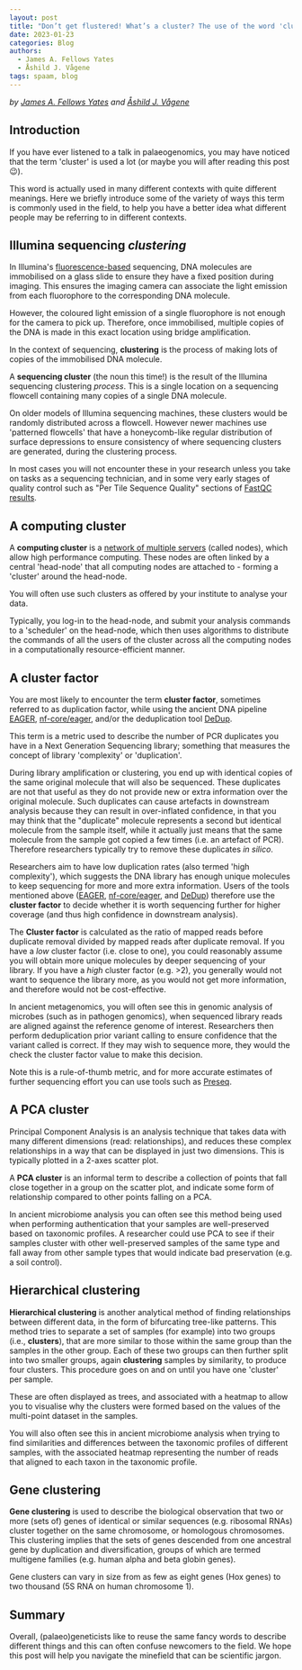 ```yaml
---
layout: post
title: "Don’t get flustered! What’s a cluster? The use of the word 'cluster' in palaeogenomics"
date: 2023-01-23
categories: Blog
authors:
  - James A. Fellows Yates
  - Åshild J. Vågene
tags: spaam, blog
---
```


_by [James A. Fellows Yates](http://jafy.eu/) and [Åshild J. Vågene](https://twitter.com/AshAshild)_

## Introduction


If you have ever listened to a talk in palaeogenomics, you may have noticed that the term 'cluster' is used a lot (or maybe you will after reading this post 😉).

This word is actually used in many different contexts with quite different meanings. Here we briefly introduce some of the variety of ways this term is commonly used in the field, to help you have a better idea what different people may be referring to in different contexts.

## **Illumina sequencing** _clustering_

In Illumina's [fluorescence-based](https://en.wikipedia.org/wiki/Illumina_dye_sequencing) sequencing, DNA molecules are immobilised on a glass slide to ensure they have a fixed position during imaging. This ensures the imaging camera can associate the light emission from each fluorophore to the corresponding DNA molecule.

However, the coloured light emission of a single fluorophore is not enough for the camera to pick up. Therefore, once immobilised, multiple copies of the DNA is made in this exact location using bridge amplification.

In the context of sequencing, **clustering** is the process of making lots of copies of the immobilised DNA molecule.

A **sequencing cluster** (the noun this time!) is the result of the Illumina sequencing clustering _process_. This is a single location on a sequencing flowcell containing many copies of a single DNA molecule.

On older models of Illumina sequencing machines, these clusters would be randomly distributed across a flowcell. However newer machines use 'patterned flowcells' that have a honeycomb-like regular distribution of surface depressions to ensure consistency of where sequencing clusters are generated, during the clustering process. 

In most cases you will not encounter these in your research unless you take on tasks as a sequencing technician, and in some very early stages of quality control such as "Per Tile Sequence Quality" sections of [FastQC results](https://www.bioinformatics.babraham.ac.uk/projects/fastqc/Help/3%20Analysis%20Modules/12%20Per%20Tile%20Sequence%20Quality.html).

## A **computing** cluster

A **computing cluster** is a [network of multiple servers](https://en.wikipedia.org/wiki/Computer_cluster) (called nodes), which allow high performance computing. These nodes are often linked by a central 'head-node' that all computing nodes are attached to - forming a 'cluster' around the head-node.

You will often use such clusters as offered by your institute to analyse your data.

Typically, you log-in to the head-node, and submit your analysis commands to a 'scheduler' on the head-node, which then uses algorithms to distribute the commands of all the users of the cluster across all the computing nodes in a computationally resource-efficient manner.

## A cluster **factor**

You  are most likely to encounter the term **cluster factor**, sometimes referred to as duplication factor, while using the ancient DNA pipeline [EAGER](https://eager.readthedocs.io/en/latest/index.html), [nf-core/eager](https://nf-co.re/eager), and/or the deduplication tool [DeDup](https://github.com/apeltzer/DeDup).

This term is a metric used to describe the number of PCR duplicates you have in a Next Generation Sequencing library; something that measures the concept of library 'complexity' or 'duplication'.

During library amplification or clustering, you end up with identical copies of the same original molecule that will also be sequenced. These duplicates are not that useful as they do not provide new or extra information over the original molecule. Such duplicates can cause artefacts in downstream analysis because they can result in over-inflated confidence, in that you may think that the "duplicate" molecule represents a second but identical molecule from the sample itself, while it actually just means that the same molecule from the sample got copied a few times (i.e. an artefact of PCR). Therefore researchers typically try to remove these duplicates _in silico_.

Researchers aim to have low duplication rates (also termed 'high complexity'), which suggests the DNA library has enough unique molecules to keep sequencing for more and more extra information. Users of the tools mentioned above ([EAGER](https://eager.readthedocs.io/en/latest/index.html), [nf-core/eager](https://nf-co.re/eager), and [DeDup](https://github.com/apeltzer/DeDup)) therefore use the **cluster factor** to decide whether it is worth sequencing further for higher coverage (and thus high confidence in downstream analysis).

The **Cluster factor** is calculated as the ratio of mapped reads before duplicate removal divided by mapped reads after duplicate removal. If you have a _low_ cluster factor (i.e. close to one), you could reasonably assume you will obtain more unique molecules by deeper sequencing of your library. If you have a _high_ cluster factor (e.g. >2), you generally would not want to sequence the library more, as you would not get more information, and therefore would not be cost-effective.

In ancient metagenomics, you will often see this in genomic analysis of microbes (such as in pathogen genomics), when sequenced library reads are aligned against the reference genome of interest. Researchers then perform deduplication prior variant calling to ensure confidence that the variant called is correct. If they may wish to sequence more, they would the check the cluster factor value to make this decision.

Note this is a rule-of-thumb metric, and for more accurate estimates of further sequencing effort you can use tools such as [Preseq](http://smithlabresearch.org/software/preseq/).

## A PCA cluster

Principal Component Analysis is an analysis technique that takes data with many different dimensions (read: relationships), and reduces these complex relationships in a way that can be displayed in just two dimensions. This is typically plotted in a 2-axes scatter plot.

A **PCA cluster** is an informal term to describe a collection of points that fall close together in a group on the scatter plot, and indicate some form of relationship compared to other points falling on a PCA.

In ancient microbiome analysis you can often see this method being used when performing authentication that your samples are well-preserved based on taxonomic profiles. A researcher could use PCA to see if their samples cluster with other well-preserved samples of the same type and fall away from other sample types that would indicate bad preservation (e.g. a soil control).

## Hierarchical clustering

**Hierarchical clustering** is another analytical method of finding relationships between different data, in the form of bifurcating tree-like patterns. This method tries to separate a set of samples (for example) into two groups (i.e., **clusters**), that are more similar to those within the same group than the samples in the other group. Each of these two groups can then further split into two smaller groups, again **clustering** samples by similarity, to produce four clusters. This procedure goes on and on until you have one 'cluster' per sample.

These are often displayed as trees, and associated with a heatmap to allow you to visualise why the clusters were formed based on the values of the multi-point dataset in the samples.

You will also often see this in ancient microbiome analysis when trying to find similarities and differences between the taxonomic profiles of different samples, with the associated heatmap representing the number of reads that aligned to each taxon in the taxonomic profile.

## Gene clustering

**Gene clustering** is used to describe the biological observation that two or more (sets of) genes of identical or similar sequences (e.g. ribosomal RNAs) cluster together on the same chromosome, or homologous chromosomes. This clustering implies that the sets of genes descended from one ancestral gene by duplication and diversification, groups of which are termed multigene families (e.g. human alpha and beta globin genes).

Gene clusters can vary in size from as few as eight genes (Hox genes) to two thousand (5S RNA on human chromosome 1).

## Summary

Overall, (palaeo)geneticists like to reuse the same fancy words to describe different things and this can often confuse newcomers to the field. We hope this post will help you navigate the minefield that can be scientific jargon.
